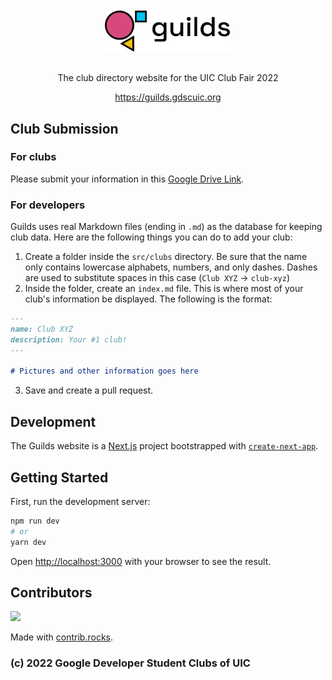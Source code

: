 <div align="center">
    <img src="./public/guilds-logo.png" alt="Guilds Logo" style="width: 40%;">
    <p style="margin-top:30px">The club directory website for the UIC Club Fair 2022</p>
    <a href="https://guilds.gdscuic.org">https://guilds.gdscuic.org</a>
</div>

## Club Submission
### For clubs
Please submit your information in this [Google Drive Link](https://drive.google.com/drive/folders/19EoFgGSuJfsHNwc1fVFyDkVWfpWneiqV?usp=sharing).

### For developers
Guilds uses real Markdown files (ending in `.md`) as the database for keeping club data. Here are the following things you can do to add your club:

1. Create a folder inside the `src/clubs` directory. Be sure that the name only contains lowercase alphabets, numbers, and only dashes. Dashes are used to substitute spaces in this case (`Club XYZ` -> `club-xyz`)
2. Inside the folder, create an `index.md` file. This is where most of your club's information be displayed. The following is the format:

```md
---
name: Club XYZ
description: Your #1 club!
---

# Pictures and other information goes here
```

3. Save and create a pull request.

## Development
The Guilds website is a [Next.js](https://nextjs.org/) project bootstrapped with [`create-next-app`](https://github.com/vercel/next.js/tree/canary/packages/create-next-app).

## Getting Started
First, run the development server:

```bash
npm run dev
# or
yarn dev
```

Open [http://localhost:3000](http://localhost:3000) with your browser to see the result.

## Contributors
<a href="https://github.com/gdsc-uic/guilds/graphs/contributors">
  <img src="https://contrib.rocks/image?repo=gdsc-uic/guilds" />
</a>

Made with [contrib.rocks](https://contrib.rocks).

### (c) 2022 Google Developer Student Clubs of UIC